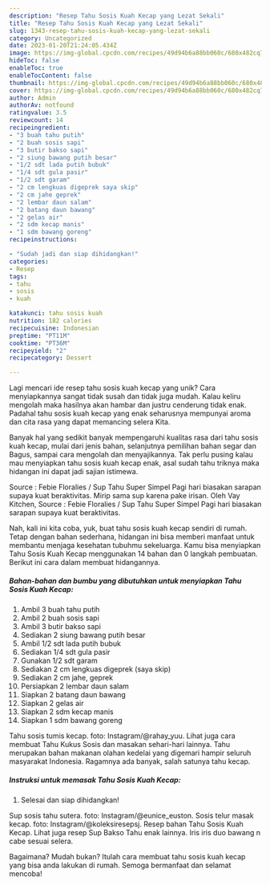 ```yaml
---
description: "Resep Tahu Sosis Kuah Kecap yang Lezat Sekali"
title: "Resep Tahu Sosis Kuah Kecap yang Lezat Sekali"
slug: 1343-resep-tahu-sosis-kuah-kecap-yang-lezat-sekali
category: Uncategorized
date: 2023-01-20T21:24:05.434Z
image: https://img-global.cpcdn.com/recipes/49d94b6a88bb060c/680x482cq70/tahu-sosis-kuah-kecap-foto-resep-utama.jpg
hideToc: false
enableToc: true
enableTocContent: false
thumbnail: https://img-global.cpcdn.com/recipes/49d94b6a88bb060c/680x482cq70/tahu-sosis-kuah-kecap-foto-resep-utama.jpg
cover: https://img-global.cpcdn.com/recipes/49d94b6a88bb060c/680x482cq70/tahu-sosis-kuah-kecap-foto-resep-utama.jpg
author: Admin
authorAv: notfound
ratingvalue: 3.5
reviewcount: 14
recipeingredient:
- "3 buah tahu putih"
- "2 buah sosis sapi"
- "3 butir bakso sapi"
- "2 siung bawang putih besar"
- "1/2 sdt lada putih bubuk"
- "1/4 sdt gula pasir"
- "1/2 sdt garam"
- "2 cm lengkuas digeprek saya skip"
- "2 cm jahe geprek"
- "2 lembar daun salam"
- "2 batang daun bawang"
- "2 gelas air"
- "2 sdm kecap manis"
- "1 sdm bawang goreng"
recipeinstructions:

- "Sudah jadi dan siap dihidangkan!"
categories:
- Resep
tags:
- tahu
- sosis
- kuah

katakunci: tahu sosis kuah 
nutrition: 182 calories
recipecuisine: Indonesian
preptime: "PT11M"
cooktime: "PT36M"
recipeyield: "2"
recipecategory: Dessert

---
```





Lagi mencari ide resep tahu sosis kuah kecap yang unik? Cara menyiapkannya sangat tidak susah dan tidak juga mudah. Kalau keliru mengolah maka hasilnya akan hambar dan justru cenderung tidak enak. Padahal tahu sosis kuah kecap yang enak seharusnya mempunyai aroma dan cita rasa yang dapat memancing selera Kita.





Banyak hal yang sedikit banyak mempengaruhi kualitas rasa dari tahu sosis kuah kecap, mulai dari jenis bahan, selanjutnya pemilihan bahan segar dan Bagus, sampai cara mengolah dan menyajikannya. Tak perlu pusing kalau mau menyiapkan tahu sosis kuah kecap enak,      asal sudah tahu triknya maka hidangan ini dapat jadi sajian istimewa.














Source : Febie Floralies / Sup Tahu Super Simpel Pagi hari biasakan sarapan supaya kuat beraktivitas. Mirip sama sup karena pake irisan. Oleh Vay Kitchen, Source : Febie Floralies / Sup Tahu Super Simpel Pagi hari biasakan sarapan supaya kuat beraktivitas.






Nah, kali ini kita coba, yuk, buat tahu sosis kuah kecap sendiri di rumah. Tetap dengan bahan sederhana, hidangan ini bisa memberi manfaat untuk membantu menjaga kesehatan tubuhmu sekeluarga. Kamu bisa menyiapkan Tahu Sosis Kuah Kecap menggunakan 14 bahan dan 0 langkah pembuatan. Berikut ini cara dalam membuat hidangannya.

<!--inarticleads1-->

##### Bahan-bahan dan bumbu yang dibutuhkan untuk menyiapkan Tahu Sosis Kuah Kecap:

1. Ambil 3 buah tahu putih
1. Ambil 2 buah sosis sapi
1. Ambil 3 butir bakso sapi
1. Sediakan 2 siung bawang putih besar
1. Ambil 1/2 sdt lada putih bubuk
1. Sediakan 1/4 sdt gula pasir
1. Gunakan 1/2 sdt garam
1. Sediakan 2 cm lengkuas digeprek (saya skip)
1. Sediakan 2 cm jahe, geprek
1. Persiapkan 2 lembar daun salam
1. Siapkan 2 batang daun bawang
1. Siapkan 2 gelas air
1. Siapkan 2 sdm kecap manis
1. Siapkan 1 sdm bawang goreng


Tahu sosis tumis kecap. foto: Instagram/@rahay_yuu. Lihat juga cara membuat Tahu Kukus Sosis dan masakan sehari-hari lainnya. Tahu merupakan bahan makanan olahan kedelai yang digemari hampir seluruh masyarakat Indonesia. Ragamnya ada banyak, salah satunya tahu kecap. 

<!--inarticleads2-->

##### Instruksi untuk memasak Tahu Sosis Kuah Kecap:


1. Selesai dan siap dihidangkan!

Sup sosis tahu sutera. foto: Instagram/@eunice_euston. Sosis telur masak kecap. foto: Instagram/@koleksiresepsj. Resep bahan Tahu Sosis Kuah Kecap. Lihat juga resep Sup Bakso Tahu enak lainnya. Iris iris duo bawang n cabe sesuai selera. 

Bagaimana? Mudah bukan? Itulah cara membuat tahu sosis kuah kecap yang bisa anda lakukan di rumah. Semoga bermanfaat dan selamat mencoba!
